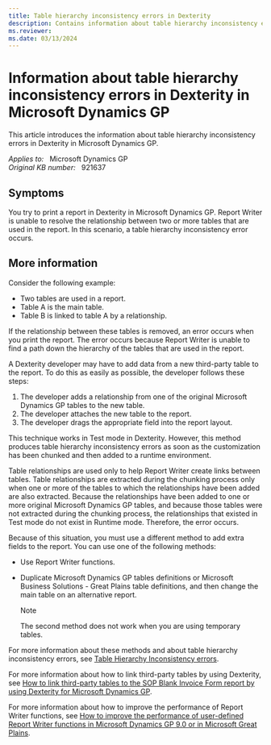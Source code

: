 ```yaml
---
title: Table hierarchy inconsistency errors in Dexterity
description: Contains information about table hierarchy inconsistency errors that concern Dexterity and Report Writer in Microsoft Dynamics GP.
ms.reviewer: 
ms.date: 03/13/2024
---
```

# Information about table hierarchy inconsistency errors in Dexterity in Microsoft Dynamics GP

This article introduces the information about table hierarchy inconsistency errors in Dexterity in Microsoft Dynamics GP.

_Applies to:_ &nbsp; Microsoft Dynamics GP  
_Original KB number:_ &nbsp; 921637

## Symptoms

You try to print a report in Dexterity in Microsoft Dynamics GP. Report Writer is unable to resolve the relationship between two or more tables that are used in the report. In this scenario, a table hierarchy inconsistency error occurs.

## More information

Consider the following example:

- Two tables are used in a report.
- Table A is the main table.
- Table B is linked to table A by a relationship.

If the relationship between these tables is removed, an error occurs when you print the report. The error occurs because Report Writer is unable to find a path down the hierarchy of the tables that are used in the report.

A Dexterity developer may have to add data from a new third-party table to the report. To do this as easily as possible, the developer follows these steps:

1. The developer adds a relationship from one of the original Microsoft Dynamics GP tables to the new table.
2. The developer attaches the new table to the report.
3. The developer drags the appropriate field into the report layout.

This technique works in Test mode in Dexterity. However, this method produces table hierarchy inconsistency errors as soon as the customization has been chunked and then added to a runtime environment.

Table relationships are used only to help Report Writer create links between tables. Table relationships are extracted during the chunking process only when one or more of the tables to which the relationships have been added are also extracted. Because the relationships have been added to one or more original Microsoft Dynamics GP tables, and because those tables were not extracted during the chunking process, the relationships that existed in Test mode do not exist in Runtime mode. Therefore, the error occurs.

Because of this situation, you must use a different method to add extra fields to the report. You can use one of the following methods:

- Use Report Writer functions.
- Duplicate Microsoft Dynamics GP tables definitions or Microsoft Business Solutions - Great Plains table definitions, and then change the main table on an alternative report.

  > [!NOTE]
  > The second method does not work when you are using temporary tables.

For more information about these methods and about table hierarchy inconsistency errors, see [Table Hierarchy Inconsistency errors](https://support.microsoft.com/topic/table-hierarchy-inconsistency-errors-af154162-5bf6-1103-fdb6-b0c64d3530c1).

For more information about how to link third-party tables by using Dexterity, see [How to link third-party tables to the SOP Blank Invoice Form report by using Dexterity for Microsoft Dynamics GP](https://support.microsoft.com/topic/how-to-link-third-party-tables-to-the-sop-blank-invoice-form-report-by-using-dexterity-for-microsoft-dynamics-gp-8dba6faf-94d5-9579-22f0-9c1c6670c0ea).

For more information about how to improve the performance of Report Writer functions, see [How to improve the performance of user-defined Report Writer functions in Microsoft Dynamics GP 9.0 or in Microsoft Great Plains](https://support.microsoft.com/topic/how-to-improve-the-performance-of-user-defined-report-writer-functions-in-microsoft-dynamics-gp-9-0-or-in-microsoft-great-plains-5144cb48-01d0-5a51-ccb1-81d252e749b6).
